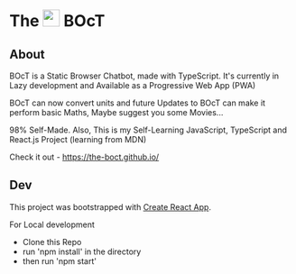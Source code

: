 # The <a href="https://the-boct.github.io/"><img src="https://raw.githubusercontent.com/FortAwesome/Font-Awesome/master/svgs/solid/robot.svg" width="30px"></a> BOcT

## About

BOcT is a Static Browser Chatbot, made with TypeScript. It's currently in Lazy development and Available as a Progressive Web App (PWA)

BOcT can now convert units and future Updates to BOcT can make it perform basic Maths, Maybe suggest you some Movies...

98% Self-Made. Also, This is my Self-Learning JavaScript, TypeScript and React.js Project (learning from MDN)

Check it out - https://the-boct.github.io/

## Dev

This project was bootstrapped with [Create React App](https://github.com/facebook/create-react-app).

For Local development

- Clone this Repo
- run 'npm install' in the directory
- then run 'npm start'
